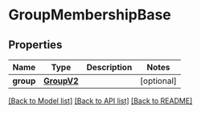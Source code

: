 # GroupMembershipBase

## Properties
Name | Type | Description | Notes
------------ | ------------- | ------------- | -------------
**group** | [**GroupV2**](GroupV2.md) |  | [optional] 

[[Back to Model list]](../README.md#documentation-for-models) [[Back to API list]](../README.md#documentation-for-api-endpoints) [[Back to README]](../README.md)


